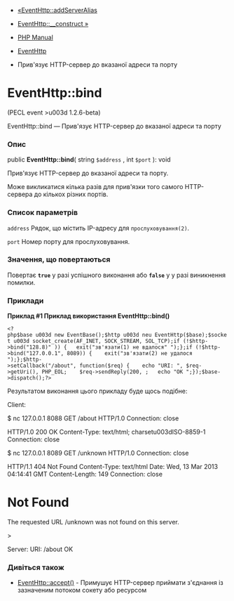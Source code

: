 - [«EventHttp::addServerAlias](eventhttp.addserveralias.md)
- [EventHttp::\_\_construct »](eventhttp.construct.md)

- [PHP Manual](index.md)
- [EventHttp](class.eventhttp.md)
- Прив'язує HTTP-сервер до вказаної адреси та порту

# EventHttp::bind

(PECL event \>u003d 1.2.6-beta)

EventHttp::bind — Прив'язує HTTP-сервер до вказаної адреси та порту

### Опис

public **EventHttp::bind**( string `$address` , int `$port` ): void

Прив'язує HTTP-сервер до вказаної адреси та порту.

Може викликатися кілька разів для прив'язки того самого
HTTP-сервера до кількох різних портів.

### Список параметрів

`address`
Рядок, що містить IP-адресу для `прослуховування(2)`.

`port`
Номер порту для прослуховування.

### Значення, що повертаються

Повертає **`true`** у разі успішного виконання або **`false`** у
у разі виникнення помилки.

### Приклади

**Приклад #1 Приклад використання **EventHttp::bind()****

` <?php$base u003d new EventBase();$http u003d neu EventHttp($base);$socket u003d socket_create(AF_INET, SOCK_STREAM, SOL_TCP);if (!$http->bind("128.8)" )) {   exit("зв'язати(1) не вдалося"
");};if (!$http->bind("127.0.0.1", 8089)) {    exit("зв'язати(2) не удалося
");};$http->setCallback("/about", function($req) {    echo "URI: ", $req->getUri(), PHP_EOL;    $req->sendReply(200, ;   echo "OK
";});$base->dispatch();?> `

Результатом виконання цього прикладу буде щось подібне:

Client:

$ nc 127.0.0.1 8088
GET /about HTTP/1.0
Connection: close

HTTP/1.0 200 OK
Content-Type: text/html; charsetu003dISO-8859-1
Connection: close

$ nc 127.0.0.1 8089
GET /unknown HTTP/1.0
Connection: close

HTTP/1.1 404 Not Found
Content-Type: text/html
Date: Wed, 13 Mar 2013 04:14:41 GMT
Content-Length: 149
Connection: close

<html><head><title>404 Not Found</title></head><body><h1>Not Found</h1><p>The requested URL /unknown was not found on this server.</p> ></body></html>

Server:
URI: /about
OK

### Дивіться також

- [EventHttp::accept()](eventhttp.accept.md) - Примушує
HTTP-сервер приймати з'єднання із зазначеним потоком сокету або
ресурсом
